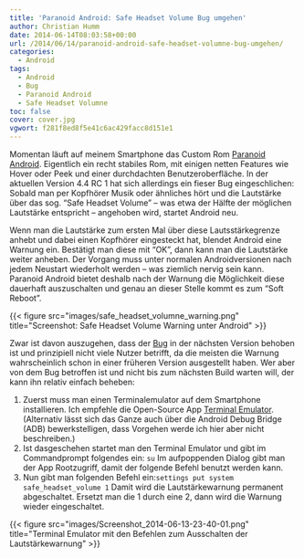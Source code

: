 ```yaml
---
title: 'Paranoid Android: Safe Headset Volume Bug umgehen'
author: Christian Humm
date: 2014-06-14T08:03:58+00:00
url: /2014/06/14/paranoid-android-safe-headset-volumne-bug-umgehen/
categories:
  - Android
tags:
  - Android
  - Bug
  - Paranoid Android
  - Safe Headset Volumne
toc: false
cover: cover.jpg
vgwort: f281f8ed8f5e41c6ac429facc8d151e1
---
```

Momentan läuft auf meinem Smartphone das Custom Rom [Paranoid Android][1]. Eigentlich ein recht stabiles Rom, mit einigen netten Features wie Hover oder Peek und einer durchdachten Benutzeroberfläche. In der aktuellen Version 4.4 RC 1 hat sich allerdings ein fieser Bug eingeschlichen: Sobald man per Kopfhörer Musik oder ähnliches hört und die Lautstärke über das sog. &#8220;Safe Headset Volume&#8221; &#8211; was etwa der Hälfte der möglichen Lautstärke entspricht &#8211; angehoben wird, startet Android neu.

<!--more-->

Wenn man die Lautstärke zum ersten Mal über diese Lautsstärkegrenze anhebt und dabei einen Kopfhörer eingesteckt hat, blendet Android eine Warnung ein. Bestätigt man diese mit &#8220;OK&#8221;, dann kann man die Lautstärke weiter anheben. Der Vorgang muss unter normalen Androidversionen nach jedem Neustart wiederholt werden &#8211; was ziemlich nervig sein kann. Paranoid Android bietet deshalb nach der Warnung die Möglichkeit diese dauerhaft auszuschalten und genau an dieser Stelle kommt es zum &#8220;Soft Reboot&#8221;.

{{< figure src="images/safe_headset_volumne_warning.png" title="Screenshot: Safe Headset Volume Warning unter Android" >}}

Zwar ist davon auszugehen, dass der [Bug][2] in der nächsten Version behoben ist und prinzipiell nicht viele Nutzer betrifft, da die meisten die Warnung wahrscheinlich schon in einer früheren Version ausgestellt haben. Wer aber von dem Bug betroffen ist und nicht bis zum nächsten Build warten will, der kann ihn relativ einfach beheben:

  1. Zuerst muss man einen Terminalemulator auf dem Smartphone installieren. Ich empfehle die Open-Source App [Terminal Emulator][3]. (Alternativ lässt sich das Ganze auch über die Android Debug Bridge (ADB) bewerkstelligen, dass Vorgehen werde ich hier aber nicht beschreiben.)
  2. Ist dasgeschehen startet man den Terminal Emulator und gibt im Commandprompt folgendes ein: `su`
  Im aufpoppenden Dialog gibt man der App Rootzugriff, damit der folgende Befehl benutzt werden kann.
  3. Nun gibt man folgenden Befehl ein:`settings put system safe_headset_volume 1`
  Damit wird die Lautstärkewarnung permanent abgeschaltet. Ersetzt man die 1 durch eine 2, dann wird die Warnung wieder eingeschaltet.

  {{< figure src="images/Screenshot_2014-06-13-23-40-01.png" title="Terminal Emulator mit den Befehlen zum Ausschalten der Lautstärkewarnung" >}}

 [1]: https://plus.google.com/+ParanoidAndroidCorner/
 [2]: https://paranoidandroid.atlassian.net/browse/AOSPA-527 "Bug im Tracker von Paranoid Android"
 [3]: https://f-droid.org/repository/browse/?fdfilter=terminal&fdid=jackpal.androidterm "Terminal Emulator im F-Droid Katalog"
